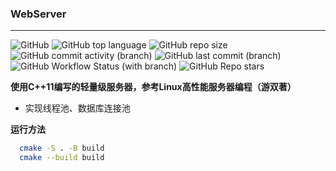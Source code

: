 ### WebServer

----

![GitHub](https://img.shields.io/github/license/dhcpack/WebServer)
![GitHub top language](https://img.shields.io/github/languages/top/dhcpack/WebServer)
![GitHub repo size](https://img.shields.io/github/repo-size/dhcpack/WebServer)
![GitHub commit activity (branch)](https://img.shields.io/github/commit-activity/m/dhcpack/WebServer/main)
![GitHub last commit (branch)](https://img.shields.io/github/last-commit/dhcpack/WebServer/main)
![GitHub Workflow Status (with branch)](https://img.shields.io/github/actions/workflow/status/dhcpack/WebServer/c-cpp.yml?branch=main)
![GitHub Repo stars](https://img.shields.io/github/stars/dhcpack/WebServer?style=social)


**使用C++11编写的轻量级服务器，参考Linux高性能服务器编程（游双著）**
- 实现线程池、数据库连接池

**运行方法**
```bash
  cmake -S . -B build
  cmake --build build
```